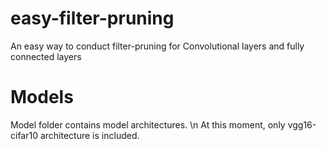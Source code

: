 # easy-filter-pruning
An easy way to conduct filter-pruning for Convolutional layers and fully connected layers


# Models
Model folder contains model architectures.
\n At this moment, only vgg16-cifar10 architecture is included.
